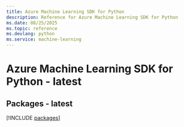 ```yaml
---
title: Azure Machine Learning SDK for Python
description: Reference for Azure Machine Learning SDK for Python
ms.date: 08/25/2025
ms.topic: reference
ms.devlang: python
ms.service: machine-learning
---
```

# Azure Machine Learning SDK for Python - latest
## Packages - latest
[!INCLUDE [packages](machine-learning-index.md)]